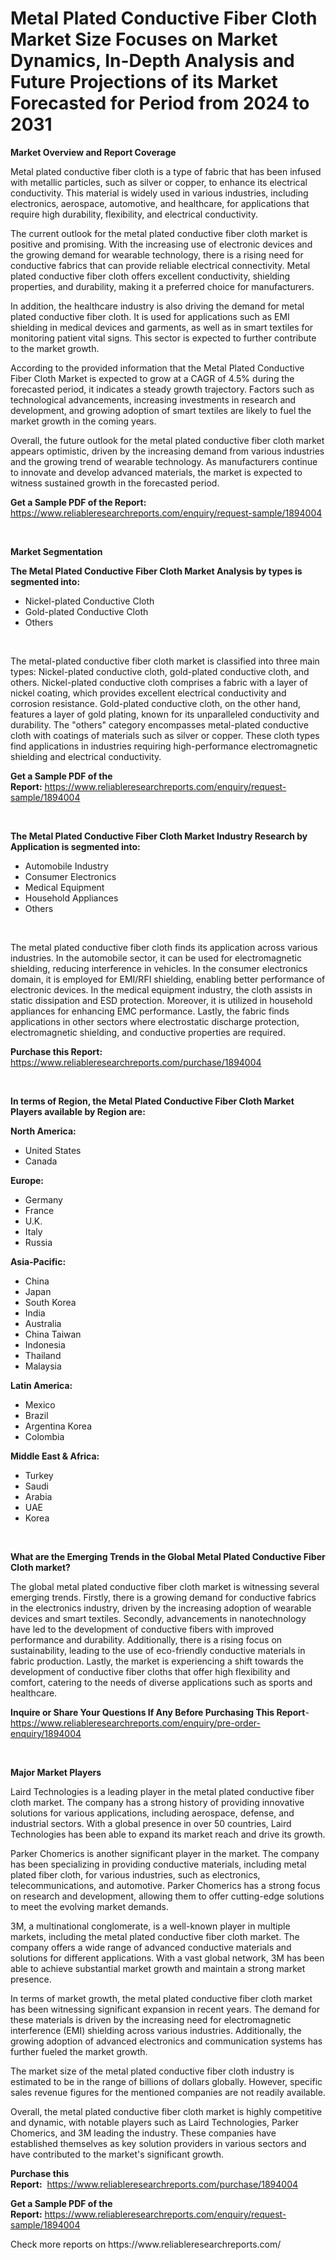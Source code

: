 <p><h1>Metal Plated Conductive Fiber Cloth Market Size Focuses on Market Dynamics, In-Depth Analysis and Future Projections of its Market Forecasted for Period from 2024 to 2031</h1></p><p><strong>Market Overview and Report Coverage</strong></p>
<p><p>Metal plated conductive fiber cloth is a type of fabric that has been infused with metallic particles, such as silver or copper, to enhance its electrical conductivity. This material is widely used in various industries, including electronics, aerospace, automotive, and healthcare, for applications that require high durability, flexibility, and electrical conductivity.</p><p>The current outlook for the metal plated conductive fiber cloth market is positive and promising. With the increasing use of electronic devices and the growing demand for wearable technology, there is a rising need for conductive fabrics that can provide reliable electrical connectivity. Metal plated conductive fiber cloth offers excellent conductivity, shielding properties, and durability, making it a preferred choice for manufacturers.</p><p>In addition, the healthcare industry is also driving the demand for metal plated conductive fiber cloth. It is used for applications such as EMI shielding in medical devices and garments, as well as in smart textiles for monitoring patient vital signs. This sector is expected to further contribute to the market growth.</p><p>According to the provided information that the Metal Plated Conductive Fiber Cloth Market is expected to grow at a CAGR of 4.5% during the forecasted period, it indicates a steady growth trajectory. Factors such as technological advancements, increasing investments in research and development, and growing adoption of smart textiles are likely to fuel the market growth in the coming years.</p><p>Overall, the future outlook for the metal plated conductive fiber cloth market appears optimistic, driven by the increasing demand from various industries and the growing trend of wearable technology. As manufacturers continue to innovate and develop advanced materials, the market is expected to witness sustained growth in the forecasted period.</p></p>
<p><strong>Get a Sample PDF of the Report:</strong> <a href="https://www.reliableresearchreports.com/enquiry/request-sample/1894004">https://www.reliableresearchreports.com/enquiry/request-sample/1894004</a></p>
<p>&nbsp;</p>
<p><strong>Market Segmentation</strong></p>
<p><strong>The Metal Plated Conductive Fiber Cloth Market Analysis by types is segmented into:</strong></p>
<p><ul><li>Nickel-plated Conductive Cloth</li><li>Gold-plated Conductive Cloth</li><li>Others</li></ul></p>
<p>&nbsp;</p>
<p><p>The metal-plated conductive fiber cloth market is classified into three main types: Nickel-plated conductive cloth, gold-plated conductive cloth, and others. Nickel-plated conductive cloth comprises a fabric with a layer of nickel coating, which provides excellent electrical conductivity and corrosion resistance. Gold-plated conductive cloth, on the other hand, features a layer of gold plating, known for its unparalleled conductivity and durability. The "others" category encompasses metal-plated conductive cloth with coatings of materials such as silver or copper. These cloth types find applications in industries requiring high-performance electromagnetic shielding and electrical conductivity.</p></p>
<p><strong>Get a Sample PDF of the Report:</strong>&nbsp;<a href="https://www.reliableresearchreports.com/enquiry/request-sample/1894004">https://www.reliableresearchreports.com/enquiry/request-sample/1894004</a></p>
<p>&nbsp;</p>
<p><strong>The Metal Plated Conductive Fiber Cloth Market Industry Research by Application is segmented into:</strong></p>
<p><ul><li>Automobile Industry</li><li>Consumer Electronics</li><li>Medical Equipment</li><li>Household Appliances</li><li>Others</li></ul></p>
<p>&nbsp;</p>
<p><p>The metal plated conductive fiber cloth finds its application across various industries. In the automobile sector, it can be used for electromagnetic shielding, reducing interference in vehicles. In the consumer electronics domain, it is employed for EMI/RFI shielding, enabling better performance of electronic devices. In the medical equipment industry, the cloth assists in static dissipation and ESD protection. Moreover, it is utilized in household appliances for enhancing EMC performance. Lastly, the fabric finds applications in other sectors where electrostatic discharge protection, electromagnetic shielding, and conductive properties are required.</p></p>
<p><strong>Purchase this Report:</strong>&nbsp; <a href="https://www.reliableresearchreports.com/purchase/1894004">https://www.reliableresearchreports.com/purchase/1894004</a></p>
<p>&nbsp;</p>
<p><strong>In terms of Region, the Metal Plated Conductive Fiber Cloth Market Players available by Region are:</strong></p>
<p>
    <p> <strong> North America: </strong>
        <ul>
            <li>United States</li>
            <li>Canada</li>
        </ul>
        </p> 
    <p> <strong> Europe: </strong>
        <ul>
            <li>Germany</li>
            <li>France</li>
            <li>U.K.</li>
            <li>Italy</li>
            <li>Russia</li>
        </ul>
        </p> 
    <p> <strong> Asia-Pacific: </strong>
        <ul>
            <li>China</li>
            <li>Japan</li>
            <li>South Korea</li>
            <li>India</li>
            <li>Australia</li>
            <li>China Taiwan</li>
            <li>Indonesia</li>
            <li>Thailand</li>
            <li>Malaysia</li>
        </ul>
        </p> 
    <p> <strong> Latin America: </strong>
        <ul>
            <li>Mexico</li>
            <li>Brazil</li>
            <li>Argentina Korea</li>
            <li>Colombia</li>
        </ul>
        </p> 
    <p> <strong> Middle East & Africa: </strong>
        <ul>
            <li>Turkey</li>
            <li>Saudi</li>
            <li>Arabia</li>
            <li>UAE</li>
            <li>Korea</li>
        </ul>
    </p>
    </p>
<p>&nbsp;</p>
<p><strong>What are the Emerging Trends in the Global Metal Plated Conductive Fiber Cloth market?</strong></p>
<p><p>The global metal plated conductive fiber cloth market is witnessing several emerging trends. Firstly, there is a growing demand for conductive fabrics in the electronics industry, driven by the increasing adoption of wearable devices and smart textiles. Secondly, advancements in nanotechnology have led to the development of conductive fibers with improved performance and durability. Additionally, there is a rising focus on sustainability, leading to the use of eco-friendly conductive materials in fabric production. Lastly, the market is experiencing a shift towards the development of conductive fiber cloths that offer high flexibility and comfort, catering to the needs of diverse applications such as sports and healthcare.</p></p>
<p><strong>Inquire or Share Your Questions If Any Before Purchasing This Report</strong>- <a href="https://www.reliableresearchreports.com/enquiry/pre-order-enquiry/1894004">https://www.reliableresearchreports.com/enquiry/pre-order-enquiry/1894004</a></p>
<p>&nbsp;</p>
<p><strong>Major Market Players</strong></p>
<p><p>Laird Technologies is a leading player in the metal plated conductive fiber cloth market. The company has a strong history of providing innovative solutions for various applications, including aerospace, defense, and industrial sectors. With a global presence in over 50 countries, Laird Technologies has been able to expand its market reach and drive its growth.</p><p>Parker Chomerics is another significant player in the market. The company has been specializing in providing conductive materials, including metal plated fiber cloth, for various industries, such as electronics, telecommunications, and automotive. Parker Chomerics has a strong focus on research and development, allowing them to offer cutting-edge solutions to meet the evolving market demands.</p><p>3M, a multinational conglomerate, is a well-known player in multiple markets, including the metal plated conductive fiber cloth market. The company offers a wide range of advanced conductive materials and solutions for different applications. With a vast global network, 3M has been able to achieve substantial market growth and maintain a strong market presence.</p><p>In terms of market growth, the metal plated conductive fiber cloth market has been witnessing significant expansion in recent years. The demand for these materials is driven by the increasing need for electromagnetic interference (EMI) shielding across various industries. Additionally, the growing adoption of advanced electronics and communication systems has further fueled the market growth.</p><p>The market size of the metal plated conductive fiber cloth industry is estimated to be in the range of billions of dollars globally. However, specific sales revenue figures for the mentioned companies are not readily available.</p><p>Overall, the metal plated conductive fiber cloth market is highly competitive and dynamic, with notable players such as Laird Technologies, Parker Chomerics, and 3M leading the industry. These companies have established themselves as key solution providers in various sectors and have contributed to the market's significant growth.</p></p>
<p><strong>Purchase this Report:</strong>&nbsp;&nbsp;<a href="https://www.reliableresearchreports.com/purchase/1894004">https://www.reliableresearchreports.com/purchase/1894004</a></p>
<p></p>
<p><strong>Get a Sample PDF of the Report:</strong>&nbsp;<a href="https://www.reliableresearchreports.com/enquiry/request-sample/1894004">https://www.reliableresearchreports.com/enquiry/request-sample/1894004</a></p>
<p>Check more reports on https://www.reliableresearchreports.com/</p>